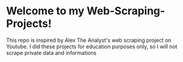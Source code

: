 # Welcome to my Web-Scraping-Projects!
This repo is inspired by Alex The Analyst's web scraping project on Youtube. I did these projects for education purposes only, so I will not scrape private data and informations
